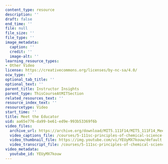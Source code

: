 ```yaml
---
content_type: resource
description: ''
draft: false
end_time: ''
file: null
file_size: ''
file_type: ''
image_metadata:
  caption: ''
  credit: ''
  image-alt: ''
learning_resource_types:
- Other Video
license: https://creativecommons.org/licenses/by-nc-sa/4.0/
ocw_type: ''
optional_tab_title: ''
optional_text: ''
parent_title: Instructor Insights
parent_type: ThisCourseAtMITSection
related_resources_text: ''
resource_index_text: ''
resourcetype: Video
start_time: ''
title: Meet the Educator
uid: aa65e776-da99-be61-ed9e-993b53369f6b
video_files:
  archive_url: https://archive.org/download/MIT5.111F14/MIT5_111F14_MeetTheEducator_300k.mp4
  video_captions_file: /courses/5-111sc-principles-of-chemical-science-fall-2014/cf95fad5e9da5a979ec8c0455399dc9f_YEUyMX7kouw.vtt
  video_thumbnail_file: https://img.youtube.com/vi/YEUyMX7kouw/default.jpg
  video_transcript_file: /courses/5-111sc-principles-of-chemical-science-fall-2014/04e5bdaa0eb256baef2d4471846185cb_YEUyMX7kouw.pdf
video_metadata:
  youtube_id: YEUyMX7kouw
---
```

